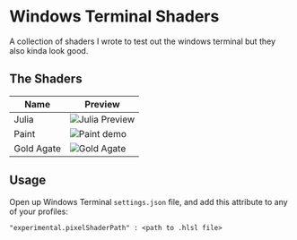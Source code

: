 # Windows Terminal Shaders

A collection of shaders I wrote to test out the windows terminal but they also kinda look good.

## The Shaders

| Name | Preview |
| ---- | ------- |
| Julia | ![Julia Preview](./rsrc/julia-demo-com.gif) |
| Paint | ![Paint demo](./rsrc/paint-demo-com.gif) |
| Gold Agate | ![Gold Agate](./rsrc/gold-agate-demo-com.gif) |

## Usage

Open up Windows Terminal `settings.json` file, and add this attribute to any of your profiles:

```
"experimental.pixelShaderPath" : <path to .hlsl file>
```